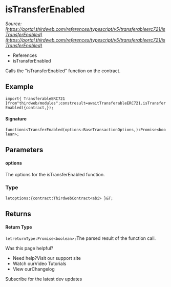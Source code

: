 # isTransferEnabled

*Source: [https://portal.thirdweb.com/references/typescript/v5/transferableerc721/isTransferEnabled](https://portal.thirdweb.com/references/typescript/v5/transferableerc721/isTransferEnabled)*

* References
* isTransferEnabled

Calls the "isTransferEnabled" function on the contract.

## Example

`import{ TransferableERC721 }from"thirdweb/modules";constresult=awaitTransferableERC721.isTransferEnabled({contract,});`
#### Signature

`functionisTransferEnabled(options:BaseTransactionOptions,):Promise<boolean>;`
## Parameters

#### options

The options for the isTransferEnabled function.

### Type

`letoptions:{contract:ThirdwebContract<abi> }&T;`
## Returns

#### Return Type

`letreturnType:Promise<boolean>;`The parsed result of the function call.

Was this page helpful?

* Need help?Visit our support site
* Watch ourVideo Tutorials
* View ourChangelog

Subscribe for the latest dev updates


